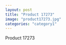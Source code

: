 ```yaml
---
layout: post
title: "Product 17273"
image: "product17273.jpg"
categories: "category1"
---
```

Product 17273
